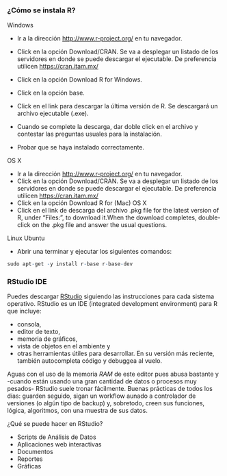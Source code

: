 ### ¿Cómo se instala R?
Windows
 - Ir a la dirección http://www.r-project.org/ en tu navegador.
 - Click en la opción Download/CRAN. Se va a desplegar un listado de los servidores en donde se puede descargar el ejecutable. De preferencia utilicen https://cran.itam.mx/
 
 - Click en la opción Download R for Windows.
 - Click en la opción base.
 - Click en el link para descargar la última versión de R. Se descargará un archivo ejecutable (.exe).
 - Cuando se complete la descarga, dar doble click en el archivo y contestar las preguntas usuales para la instalación.
 - Probar que se haya instalado correctamente.

OS X
 - Ir a la dirección http://www.r-project.org/ en tu navegador.
 - Click en la opción Download/CRAN. Se va a desplegar un listado de los servidores en donde se puede descargar el ejecutable. De preferencia utilicen https://cran.itam.mx/
 - Click en la opción Download R for (Mac) OS X
 - Click en el link de descarga del archivo .pkg file for the latest version of R, under “Files:”, to download it.When the download completes, double-click on the .pkg file and answer the usual questions.

Linux Ubuntu
 - Abrir una terminar y ejecutar los siguientes comandos:
 ``` r
 sudo apt-get -y install r-base r-base-dev
```

### RStudio IDE

Puedes descargar [RStudio](https://www.rstudio.com/products/rstudio/download/) siguiendo las instrucciones para cada sistema operativo. RStudio es un IDE (integrated development environment) para R que incluye:
- consola, 
- editor de texto, 
- memoria de gráficos, 
- vista de objetos en el ambiente y 
- otras herramientas útiles para desarrollar. 
En su versión más reciente, también autocompleta código y debuggea al vuelo.

Aguas con el uso de la memoria *RAM* de este editor pues abusa bastante y -cuando están usando una gran cantidad de datos o procesos muy pesados- RStudio suele tronar fácilmente. Buenas prácticas de todos los días: guarden seguido, sigan un workflow aunado a controlador de versiones (o algún tipo de backup) y, sobretodo, creen sus funciones, lógica, algoritmos, con una muestra de sus datos.

¿Qué se puede hacer en RStudio?
- Scripts de Análisis de Datos
- Aplicaciones web interactivas
- Documentos
- Reportes
- Gráficas
